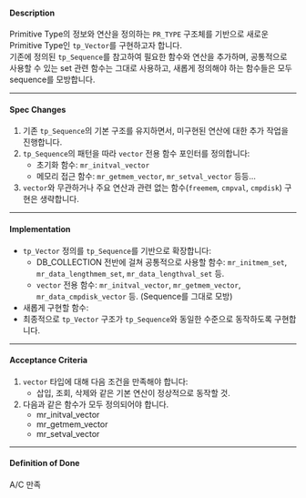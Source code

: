 #### **Description**

Primitive Type의 정보와 연산을 정의하는 `PR_TYPE` 구조체를 기반으로 새로운 Primitive Type인 `tp_Vector`를 구현하고자 합니다.  
기존에 정의된 `tp_Sequence`를 참고하여 필요한 함수와 연산을 추가하며, 공통적으로 사용할 수 있는 set 관련 함수는 그대로 사용하고, 새롭게 정의해야 하는 함수들은 모두 sequence를 모방합니다.

---

#### **Spec Changes**

1. 기존 `tp_Sequence`의 기본 구조를 유지하면서, 미구현된 연산에 대한 추가 작업을 진행합니다.
2. `tp_Sequence`의 패턴을 따라 `vector` 전용 함수 포인터를 정의합니다:
   - 초기화 함수: `mr_initval_vector`
   - 메모리 접근 함수: `mr_getmem_vector`, `mr_setval_vector` 등등...
3. `vector`와 무관하거나 주요 연산과 관련 없는 함수(`freemem`, `cmpval`, `cmpdisk`) 구현은 생략합니다.

---

#### **Implementation**

- `tp_Vector` 정의를 `tp_Sequence`를 기반으로 확장합니다:
  - DB_COLLECTION 전반에 걸쳐 공통적으로 사용할 함수: `mr_initmem_set`, `mr_data_lengthmem_set`, `mr_data_lengthval_set` 등.
  - `vector` 전용 함수: `mr_initval_vector`, `mr_getmem_vector`, `mr_data_cmpdisk_vector` 등. (Sequence를 그대로 모방)
- 새롭게 구현할 함수:
- 최종적으로 `tp_Vector` 구조가 `tp_Sequence`와 동일한 수준으로 동작하도록 구현합니다.

---

#### **Acceptance Criteria**

1. `vector` 타입에 대해 다음 조건을 만족해야 합니다:
   - 삽입, 조회, 삭제와 같은 기본 연산이 정상적으로 동작할 것.
2. 다음과 같은 함수가 모두 정의되어야 합니다.
   - mr_initval_vector
   - mr_getmem_vector
   - mr_setval_vector

---

#### **Definition of Done**

A/C 만족
